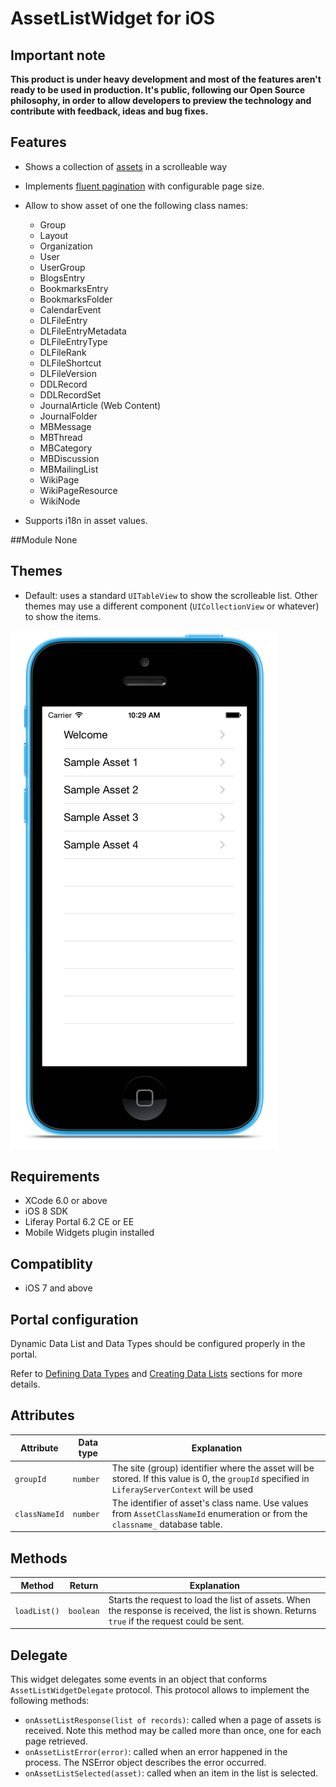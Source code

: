 # AssetListWidget for iOS

## Important note
__This product is under heavy development and most of the features aren't ready to be used in production.
It's public, following our Open Source philosophy, in order to allow developers to preview the technology and contribute with feedback, ideas and bug fixes.__

## Features
- Shows a collection of [assets](https://www.liferay.com/documentation/liferay-portal/6.2/development/-/ai/asset-framework-liferay-portal-6-2-dev-guide-06-en) in a scrolleable way
- Implements [fluent pagination](http://www.iosnomad.com/blog/2014/4/21/fluent-pagination) with configurable page size.
- Allow to show asset of one the following class names:
	- Group
	- Layout
	- Organization
	- User
	- UserGroup
	- BlogsEntry
	- BookmarksEntry
	- BookmarksFolder
	- CalendarEvent
	- DLFileEntry
	- DLFileEntryMetadata
	- DLFileEntryType
	- DLFileRank
	- DLFileShortcut
	- DLFileVersion
	- DDLRecord
	- DDLRecordSet
	- JournalArticle (Web Content)
	- JournalFolder
	- MBMessage
	- MBThread
	- MBCategory
	- MBDiscussion
	- MBMailingList
	- WikiPage
	- WikiPageResource
	- WikiNode

- Supports i18n in asset values.

##Module
None

## Themes
- Default: uses a standard `UITableView` to show the scrolleable list. Other themes may use a different component (`UICollectionView` or whatever) to show the items.

![AssetList widget using Default theme](Images/assetlist.png)

## Requirements

- XCode 6.0 or above
- iOS 8 SDK
- Liferay Portal 6.2 CE or EE
- Mobile Widgets plugin installed

## Compatiblity

- iOS 7 and above

## Portal configuration

Dynamic Data List and Data Types should be configured properly in the portal.

Refer to [Defining Data Types](https://www.liferay.com/documentation/liferay-portal/6.2/user-guide/-/ai/building-a-list-platform-in-liferay-and-liferay-portal-6-2-user-guide-10-en) and [Creating Data Lists](https://www.liferay.com/documentation/liferay-portal/6.2/user-guide/-/ai/creating-data-lists-liferay-portal-6-2-user-guide-10-en) sections for more details.


## Attributes

| Attribute | Data type | Explanation |
|-----------|-----------|-------------| 
|  `groupId` | `number` | The site (group) identifier where the asset will be stored. If this value is 0, the `groupId` specified in `LiferayServerContext` will be used|
|  `classNameId` | `number` | The identifier of asset's class name. Use values from `AssetClassNameId` enumeration or from the `classname_` database table. |


## Methods

| Method | Return | Explanation |
|-----------|-----------|-------------| 
|  `loadList()` | `boolean` | Starts the request to load the list of assets. When the response is received, the list is shown. Returns `true` if the request could be sent. |


## Delegate

This widget delegates some events in an object that conforms `AssetListWidgetDelegate` protocol.
This protocol allows to implement the following methods:

- `onAssetListResponse(list of records)`: called when a page of assets is received. Note this method may be called more than once, one for each page retrieved.
- `onAssetListError(error)`: called when an error happened in the process. The NSError object describes the error occurred.
- `onAssetListSelected(asset)`: called when an item in the list is selected.



    
    
